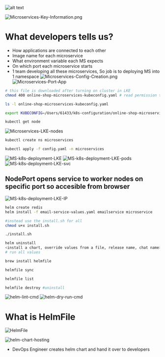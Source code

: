 ![alt text](/assets/Microservices-languages.png)

![Microservices-Key-Information.png](/assets/Microservices-Key-Information.png)

# What developers tells us?
- How applications are connected to each other
- Image name for each microservice
- What environment variable each MS expects
- On which port each microservice starts
- 1 team developing all these microservices, So job is to deploying MS into 1 namespace
![Microservices-Config-Creation.png](/assets/Microservices-Config-Creation.png)
![Microservices-Port-App](/assets/Microservices-Port-App.png)

```bash
# this file is downloaded after turning on cluster in LKE
chmod 400 online-shop-microservices-kubeconfig.yaml # read permission to just us

ls -l online-shop-microservices-kubeconfig.yaml

export KUBECONFIG=/Users/61433/k8s-configuration/online-shop-microservices-kubeconfig.yaml

kubectl get node

```
![Microservices-LKE-nodes](/assets/Microservices-LKE-nodes.png)

```bash
kubectl create ns microservices

kubectl apply -f config.yaml -n microservices
```
![MS-k8s-deployment-LKE](/assets/MS-k8s-deployment-LKE.png)
![MS-k8s-deployment-LKE-pods](/assets/MS-k8s-deployment-LKE-pods.png)
![MS-k8s-deployment-LKE-svc](/assets/MS-k8s-deployment-LKE-svc.png)
## NodePort opens service to worker nodes on specific port so accesible from browser
![MS-k8s-deployment-LKE-IP](/assets/MS-k8s-deployment-LKE-IP.png)

```bash
helm create redis
helm install -f email-service-values.yaml emailservice microservice

#instead use the install.sh for all
chmod u+x install.sh

./install.sh

helm uninstall
<install a chart, override values from a file, release name, chat name>
# run all values 

brew install helmfile

helmfile sync

helmfile list

helmfile destroy #uninstall

```
![helm-lint-cmd](/assets/helm-lint-cmd.png)
![helm-dry-run-cmd](/assets/helm-dry-run-cmd.png)

# What is HelmFile
![HelmFile](/assets/HelmFile.png)

![helm-chart-hosting](/assets/helm-chart-hosting.png)

- DevOps Engineer creates helm chart and hand it over to developers